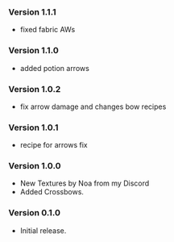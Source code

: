 ### Version 1.1.1
- fixed fabric AWs

### Version 1.1.0
- added potion arrows

### Version 1.0.2
- fix arrow damage and changes bow recipes

### Version 1.0.1
- recipe for arrows fix

### Version 1.0.0
- New Textures by Noa from my Discord
- Added Crossbows.

### Version 0.1.0
- Initial release.